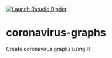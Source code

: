 <!-- badges: start -->
  [![Launch Rstudio Binder](http://mybinder.org/badge_logo.svg)](https://mybinder.org/v2/gh/paulmaunders/coronavirus-graphs/main?urlpath=rstudio)
  <!-- badges: end -->
# coronavirus-graphs
Create coronavirus graphs using R